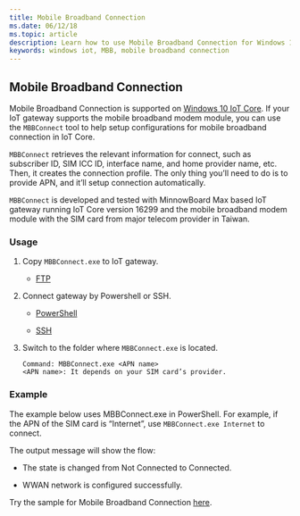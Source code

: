```yaml
---
title: Mobile Broadband Connection
ms.date: 06/12/18
ms.topic: article
description: Learn how to use Mobile Broadband Connection for Windows 10 IoT Core.
keywords: windows iot, MBB, mobile broadband connection
---
```


## Mobile Broadband Connection

Mobile Broadband Connection is supported on [Windows 10 IoT Core](http://windowsondevices.com). If your IoT gateway supports the mobile broadband modem module, you can use the `MBBConnect` tool to help setup configurations for mobile broadband connection in IoT Core.

`MBBConnect` retrieves the relevant information for connect, such as subscriber ID, SIM ICC ID, interface name, and home provider name, etc. Then, it creates the connection profile. The only thing you’ll need to do is to provide APN, and it’ll setup connection automatically.

`MBBConnect` is developed and tested with MinnowBoard Max based IoT gateway running IoT Core version 16299 and the mobile broadband modem module with the SIM card from major telecom provider in Taiwan.

### Usage

1. Copy `MBBConnect.exe` to IoT gateway.

   * [FTP](https://docs.microsoft.com/windows/iot-core/connect-your-device/ftp)

2. Connect gateway by Powershell or SSH.

   * [PowerShell](https://docs.microsoft.com/windows/iot-core/connect-your-device/powershell)

   * [SSH](https://docs.microsoft.com/windows/iot-core/connect-your-device/SSH)

3. Switch to the folder where `MBBConnect.exe` is located. 
   ```
   Command: MBBConnect.exe <APN name>
   <APN name>: It depends on your SIM card’s provider. 
   ```

### Example
The example below uses MBBConnect.exe in PowerShell. For example, if the APN of the SIM card is “Internet”, use `MBBConnect.exe Internet` to connect.
 
The output message will show the flow:

* The state is changed from Not Connected to Connected. 

* WWAN network is configured successfully.

Try the sample for Mobile Broadband Connection [here](https://github.com/ms-iot/iot-utilities/tree/master/MBBConnect).

